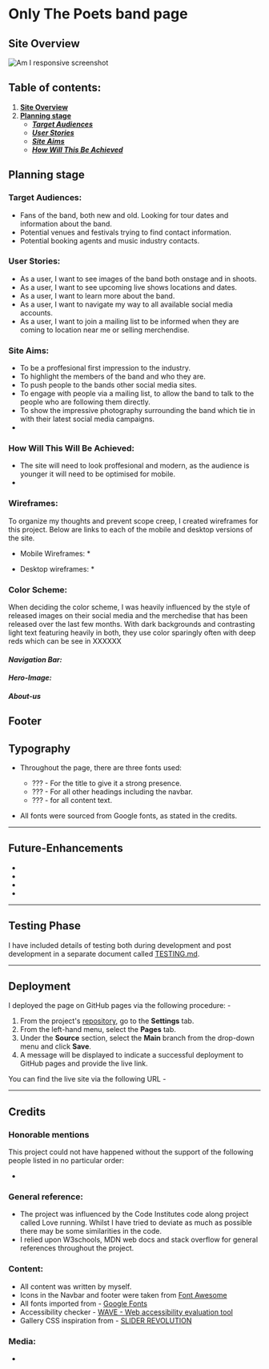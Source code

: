 # **Only The Poets band page**
## **Site Overview**


![Am I responsive screenshot]()
## Table of contents:
1. [**Site Overview**](#site-overview)
1. [**Planning stage**](#planning-stage)
    * [***Target Audiences***](#target-audiences)
    * [***User Stories***](#user-stories)
    * [***Site Aims***](#site-aims)
    * [***How Will This Be Achieved***](#how-will-this-be-achieved)


## **Planning stage**
### **Target Audiences:**
*  Fans of the band, both new and old. Looking for tour dates and information about the band. 
*  Potential venues and festivals trying to find contact information.
*  Potential booking agents and music industry contacts.

### **User Stories:**
* As a user, I want to see images of the band both onstage and in shoots.
* As a user, I want to see upcoming live shows locations and dates.
* As a user, I want to learn more about the band.
* As a user, I want to navigate my way to all available social media accounts.
* As a user, I want to join a mailing list to be informed when they are coming to location near me or selling merchendise.

### **Site Aims:**
* To be a proffesional first impression to the industry. 
* To highlight the members of the band and who they are.
* To push people to the bands other social media sites.
* To engage with people via a mailing list, to allow the band to talk to the people who are following them directly.
* To show the impressive photography surrounding the band which tie in with their latest social media campaigns.
* 

### **How Will This Will Be Achieved:**
* The site will need to look proffesional and modern, as the audience is younger it will need to be optimised for mobile.
*  

### **Wireframes:**
To organize my thoughts and prevent scope creep, I created wireframes for this project. Below are links to each of the mobile and desktop versions of the site. 

* Mobile Wireframes:
    * 

* Desktop wireframes:
    * 



### **Color Scheme:**
When deciding the color scheme, I was heavily influenced by the style of released images on their social media and the merchedise that has been released over the last few months. With dark backgrounds and contrasting light text featuring heavily in both, they use color sparingly often with deep reds which can be see in XXXXXX

#### *Navigation Bar:*

#### *Hero-Image:*

#### *About-us*

## **Footer**


## **Typography**
* Throughout the page, there are three fonts used:
  * ??? - For the title to give it a strong presence.
  * ??? - For all other headings including the navbar. 
  * ??? - for all content text.

* All fonts were sourced from Google fonts, as stated in the credits.

***
## **Future-Enhancements**

* 

* 

* 

* 
***
## **Testing Phase**
I have included details of testing both during development and post development in a separate document called [TESTING.md](TESTING.md).
***
## **Deployment**
I deployed the page on GitHub pages via the following procedure: -

1. From the project's [repository](), go to the **Settings** tab.
2. From the left-hand menu, select the **Pages** tab.
3. Under the **Source** section, select the **Main** branch from the drop-down menu and click **Save**.
4. A message will be displayed to indicate a successful deployment to GitHub pages and provide the live link.

You  can find the live site via the following URL - 

***
## **Credits**
### **Honorable mentions**
This project could not have happened without the support of the following people listed in no particular order:


* 


### **General reference:**
* The project was influenced by the Code Institutes code along project called Love running. Whilst I have tried to deviate as much as possible there may be some similarities in the code.
* I relied upon W3schools, MDN web docs and stack overflow for general references throughout the project.

### **Content:**
* All content was written by myself.
* Icons in the Navbar and footer were taken from [Font Awesome](https://fontawesome.com)
* All fonts imported from - [Google Fonts](https://fonts.google.com/)
* Accessibility checker - [WAVE - Web accessibility evaluation tool](https://wave.webaim.org/)
* Gallery CSS inspiration from - [SLIDER REVOLUTION](https://www.sliderrevolution.com/resources/css-gallery/)
  
### **Media:**
* 

